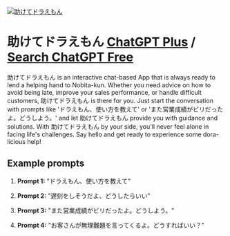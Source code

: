 
[![助けてドラえもん](https://files.oaiusercontent.com/file-q9Pu6T6uGikraEcs1g3B1Mpl?se=2123-10-20T02%3A52%3A00Z&sp=r&sv=2021-08-06&sr=b&rscc=max-age%3D31536000%2C%20immutable&rscd=attachment%3B%20filename%3Ddoraemon.png&sig=mjRSxUvVqfljvyRWMXfX/s94HaeK8AGcO%2BdllQ8b6OY%3D)](https://chat.openai.com/g/g-R1Q1zQf79-zhu-ketedoraemon)

# 助けてドラえもん [ChatGPT Plus](https://chat.openai.com/g/g-R1Q1zQf79-zhu-ketedoraemon) / [Search ChatGPT Free](https://gptcall.net/index.html#/?search=%E5%8A%A9%E3%81%91%E3%81%A6%E3%83%89%E3%83%A9%E3%81%88%E3%82%82%E3%82%93)

助けてドラえもん is an interactive chat-based App that is always ready to lend a helping hand to Nobita-kun. Whether you need advice on how to avoid being late, improve your sales performance, or handle difficult customers, 助けてドラえもん is there for you. Just start the conversation with prompts like 'ドラえもん、使い方を教えて' or 'また営業成績がビリだったよ。どうしよう。' and let 助けてドラえもん provide you with guidance and solutions. With 助けてドラえもん by your side, you'll never feel alone in facing life's challenges. Say hello and get ready to experience some dora-licious help!

## Example prompts

1. **Prompt 1:** "ドラえもん、使い方を教えて"

2. **Prompt 2:** "遅刻をしそうだよ、どうしたらいい"

3. **Prompt 3:** "また営業成績がビリだったよ。どうしよう。"

4. **Prompt 4:** "お客さんが無理難題を言ってくるよ。どうすればいい？"


